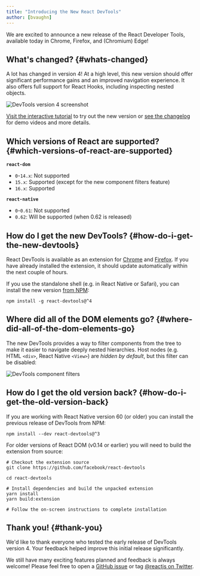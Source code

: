 ```yaml
---
title: "Introducing the New React DevTools"
author: [bvaughn]
---
```

We are excited to announce a new release of the React Developer Tools, available today in Chrome, Firefox, and (Chromium) Edge!

## What's changed? {#whats-changed}

A lot has changed in version 4!
At a high level, this new version should offer significant performance gains and an improved navigation experience.
It also offers full support for React Hooks, including inspecting nested objects.

![DevTools version 4 screenshot](../images/blog/devtools-v4-screenshot.png)

[Visit the interactive tutorial](https://react-devtools-tutorial.now.sh/) to try out the new version or [see the changelog](https://github.com/facebook/react/blob/master/packages/react-devtools/CHANGELOG.md#400-august-15-2019) for demo videos and more details.

## Which versions of React are supported? {#which-versions-of-react-are-supported}

**`react-dom`**

* `0`-`14.x`: Not supported
* `15.x`: Supported (except for the new component filters feature)
* `16.x`: Supported

**`react-native`**
* `0`-`0.61`: Not supported
* `0.62`: Will be supported (when 0.62 is released)

## How do I get the new DevTools? {#how-do-i-get-the-new-devtools}

React DevTools is available as an extension for [Chrome](https://chrome.google.com/webstore/detail/react-developer-tools/fmkadmapgofadopljbjfkapdkoienihi?hl=en) and [Firefox](https://addons.mozilla.org/en-US/firefox/addon/react-devtools/).
If you have already installed the extension, it should update automatically within the next couple of hours.

If you use the standalone shell (e.g. in React Native or Safari), you can install the new version [from NPM](https://www.npmjs.com/package/react-devtools):

```shell
npm install -g react-devtools@^4
```

## Where did all of the DOM elements go? {#where-did-all-of-the-dom-elements-go}

The new DevTools provides a way to filter components from the tree to make it easier to navigate deeply nested hierarchies.
Host nodes (e.g. HTML `<div>`, React Native `<View>`) are *hidden by default*, but this filter can be disabled:

![DevTools component filters](../images/blog/devtools-component-filters.gif)

## How do I get the old version back? {#how-do-i-get-the-old-version-back}

If you are working with React Native version 60 (or older) you can install the previous release of DevTools from NPM:

```shell
npm install --dev react-devtools@^3
```

For older versions of React DOM (v0.14 or earlier) you will need to build the extension from source:

```shell
# Checkout the extension source
git clone https://github.com/facebook/react-devtools

cd react-devtools

# Install dependencies and build the unpacked extension
yarn install
yarn build:extension

# Follow the on-screen instructions to complete installation
```

## Thank you! {#thank-you}

We'd like to thank everyone who tested the early release of DevTools version 4.
Your feedback helped improve this initial release significantly.

We still have many exciting features planned and feedback is always welcome!
Please feel free to open a [GitHub issue](https://github.com/facebook/react/issues/new?labels=Component:%20Developer%20Tools) or tag [@reactjs on Twitter](https://twitter.com/reactjs).
